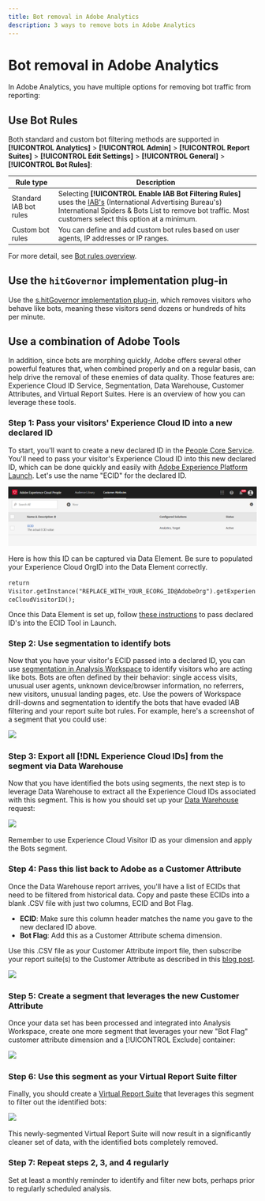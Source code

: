 ```yaml
---
title: Bot removal in Adobe Analytics
description: 3 ways to remove bots in Adobe Analytics
---
```


# Bot removal in Adobe Analytics

In Adobe Analytics, you have multiple options for removing bot traffic from reporting:

## Use Bot Rules

Both standard and custom bot filtering methods are supported in **[!UICONTROL Analytics]** > **[!UICONTROL Admin]** > **[!UICONTROL Report Suites]** > **[!UICONTROL Edit Settings]** > **[!UICONTROL General]** > **[!UICONTROL Bot Rules]**:

| Rule type  | Description  |
|--- |--- |
|Standard IAB bot rules|Selecting **[!UICONTROL Enable IAB Bot Filtering Rules]** uses the [IAB's](https://www.iab.com/) (International Advertising Bureau's) International Spiders & Bots List to remove bot traffic. Most customers select this option at a minimum.|
|Custom bot rules|You can define and add custom bot rules based on user agents, IP addresses or IP ranges.|

For more detail, see [Bot rules overview](/help/admin/admin/bot-removal/bot-rules.md).

## Use the `hitGovernor` implementation plug-in

Use the [s.hitGovernor implementation plug-in](https://docs.adobe.com/content/help/en/analytics/implementation/javascript-implementation/plugins/hitgovernor.html), which removes visitors who behave like bots, meaning these visitors send dozens or hundreds of hits per minute.

## Use a combination of Adobe Tools

In addition, since bots are morphing quickly, Adobe offers several other powerful features that, when combined properly and on a regular basis, can help drive the removal of these enemies of data quality. Those features are: Experience Cloud ID Service, Segmentation, Data Warehouse, Customer Attributes, and Virtual Report Suites. Here is an overview of how you can leverage these tools.

### Step 1: Pass your visitors' Experience Cloud ID into a new declared ID

To start, you'll want to create a new declared ID in the [People Core Service](https://docs.adobe.com/content/help/en/core-services/interface/audiences/audience-library.html). You'll need to pass your visitor's Experience Cloud ID into this new declared ID, which can be done quickly and easily with [Adobe Experience Platform Launch](https://docs.adobe.com/content/help/en/launch/using/implement/solutions/idservice-save.html). Let's use the name "ECID" for the declared ID.

![](assets/bot-cust-attr-setup.png)

Here is how this ID can be captured via Data Element. Be sure to populated your Experience Cloud OrgID into the Data Element correctly.

```return Visitor.getInstance("REPLACE_WITH_YOUR_ECORG_ID@AdobeOrg").getExperienceCloudVisitorID();```

Once this Data Element is set up, follow [these instructions](https://docs.adobe.com/content/help/en/launch/using/implement/solutions/idservice-save.html) to pass declared ID's into the ECID Tool in Launch.

### Step 2: Use segmentation to identify bots

Now that you have your visitor's ECID passed into a declared ID, you can use [segmentation in Analysis Workspace](https://docs.adobe.com/content/help/en/analytics/analyze/analysis-workspace/components/t-freeform-project-segment.html) to identify visitors who are acting like bots. Bots are often defined by their behavior: single access visits, unusual user agents, unknown device/browser information, no referrers, new visitors, unusual landing pages, etc. Use the powers of Workspace drill-downs and segmentation to identify the bots that have evaded IAB filtering and your report suite bot rules. For example, here's a screenshot of a segment that you could use:

![](assets/bot-filter-seg1.png)

### Step 3: Export all [!DNL Experience Cloud IDs] from the segment via Data Warehouse

Now that you have identified the bots using segments, the next step is to leverage Data Warehouse to extract all the Experience Cloud IDs associated with this segment. This is how you should set up your [Data Warehouse](https://docs.adobe.com/content/help/en/analytics/export/data-warehouse/data-warehouse.html) request:

![](assets/bot-dwh-3.png)

Remember to use Experience Cloud Visitor ID as your dimension and apply the Bots segment.

### Step 4: Pass this list back to Adobe as a Customer Attribute

Once the Data Warehouse report arrives, you'll have a list of ECIDs that need to be filtered from historical data. Copy and paste these ECIDs into a blank .CSV file with just two columns, ECID and Bot Flag.

* **ECID**: Make sure this column header matches the name you gave to the new declared ID above.
* **Bot Flag**: Add this as a Customer Attribute schema dimension.

Use this .CSV file as your Customer Attribute import file, then subscribe your report suite(s) to the Customer Attribute as described in this [blog post](https://theblog.adobe.com/link-digital-behavior-customers).

![](assets/bot-csv-4.png)

### Step 5: Create a segment that leverages the new Customer Attribute

Once your data set has been processed and integrated into Analysis Workspace, create one more segment that leverages your new "Bot Flag" customer attribute dimension and a [!UICONTROL Exclude] container:

![](assets/bot-filter-seg2.png)

### Step 6: Use this segment as your Virtual Report Suite filter

Finally, you should create a [Virtual Report Suite](/help/components/vrs/vrs-about.md) that leverages this segment to filter out the identified bots:

![](assets/bot-vrs.png)

This newly-segmented Virtual Report Suite will now result in a significantly cleaner set of data, with the identified bots completely removed.

### Step 7: Repeat steps 2, 3, and 4 regularly

Set at least a monthly reminder to identify and filter new bots, perhaps prior to regularly scheduled analysis.

